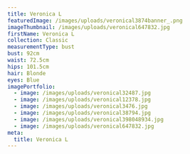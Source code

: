```yaml
---
title: Veronica L
featuredImage: /images/uploads/veronical3874banner_.png
imageThumbnail: /images/uploads/veronical647832.jpg
firstName: Veronica L
collection: Classic
measurementType: bust
bust: 92cm
waist: 72.5cm
hips: 101.5cm
hair: Blonde
eyes: Blue
imagePortfolio:
  - image: /images/uploads/veronical32487.jpg
  - image: /images/uploads/veronical12378.jpg
  - image: /images/uploads/veronical3476.jpg
  - image: /images/uploads/veronical38794.jpg
  - image: /images/uploads/veronical398048934.jpg
  - image: /images/uploads/veronical647832.jpg
meta:
  title: Veronica L
---
```


